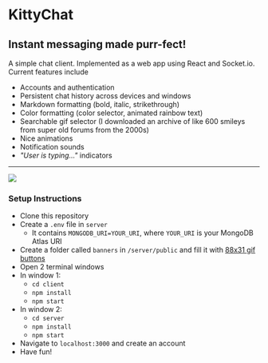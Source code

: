# KittyChat
## Instant messaging made purr-fect!
A simple chat client. Implemented as a web app using React and Socket.io. Current features include
- Accounts and authentication
- Persistent chat history across devices and windows
- Markdown formatting (bold, italic, strikethrough)
- Color formatting (color selector, animated rainbow text)
- Searchable gif selector (I downloaded an archive of like 600 smileys from super old forums from the 2000s)
- Nice animations
- Notification sounds
- *"User is typing..."* indicators
---
![](docs/demo1.gif)
### Setup Instructions
- Clone this repository
- Create a `.env` file in `server`
  - It contains `MONGODB_URI=YOUR_URI`, where `YOUR_URI` is your MongoDB Atlas URI 
- Create a folder called `banners` in `/server/public` and fill it with [88x31 gif buttons](https://cyber.dabamos.de/88x31/index.html)
- Open 2 terminal windows
- In window 1:
  - `cd client`
  - `npm install`
  - `npm start`
- In window 2:
  - `cd server`
  - `npm install`
  - `npm start`
- Navigate to `localhost:3000` and create an account
- Have fun!